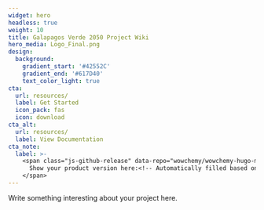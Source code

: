 ```yaml
---
widget: hero
headless: true
weight: 10
title: Galapagos Verde 2050 Project Wiki
hero_media: Logo_Final.png
design:
  background:
    gradient_start: '#42552C'
    gradient_end: '#617D40'
    text_color_light: true
cta:
  url: resources/
  label: Get Started
  icon_pack: fas
  icon: download
cta_alt:
  url: resources/
  label: View Documentation
cta_note:
  label: >-
    <span class="js-github-release" data-repo="wowchemy/wowchemy-hugo-modules">
      Show your product version here:<!-- Automatically filled based on data-repo value -->
    </span>
---
```


Write something interesting about your project here.


